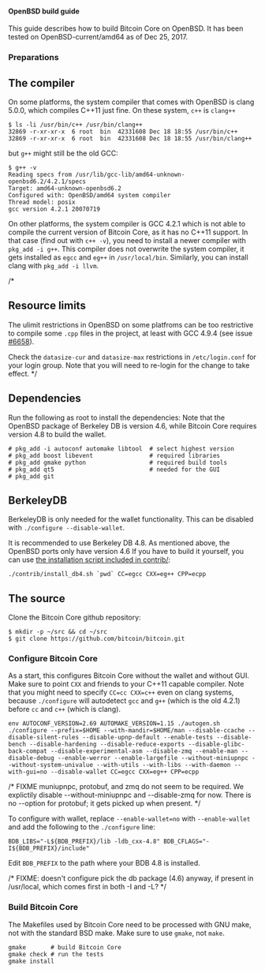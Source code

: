 #### OpenBSD build guide

This guide describes how to build Bitcoin Core on OpenBSD.
It has been tested on OpenBSD-current/amd64 as of Dec 25, 2017.

### Preparations

## The compiler

On some platforms, the system compiler that comes with OpenBSD is clang 5.0.0,
which compiles C++11 just fine. On these system, `c++` is `clang++`

```shell
$ ls -li /usr/bin/c++ /usr/bin/clang++
32869 -r-xr-xr-x  6 root  bin  42331608 Dec 18 18:55 /usr/bin/c++
32869 -r-xr-xr-x  6 root  bin  42331608 Dec 18 18:55 /usr/bin/clang++
```

but `g++` might still be the old GCC:

```shell
$ g++ -v
Reading specs from /usr/lib/gcc-lib/amd64-unknown-openbsd6.2/4.2.1/specs
Target: amd64-unknown-openbsd6.2
Configured with: OpenBSD/amd64 system compiler
Thread model: posix
gcc version 4.2.1 20070719
```

On other platforms, the system compiler is GCC 4.2.1 which is not able to compile
the current version of Bitcoin Core, as it has no C++11 support.
In that case (find out with `c++ -v`), you need to install a newer compiler
with `pkg_add -i g++`. This compiler does not overwrite the system compiler,
it gets installed as `egcc` and `eg++` in `/usr/local/bin`.
Similarly, you can install clang with `pkg_add -i llvm`.

/*
## Resource limits

The ulimit restrictions in OpenBSD on some platfroms
can be too restrictive to compile some `.cpp` files in the project,
at least with GCC 4.9.4 (see issue
[#6658](https://github.com/bitcoin/bitcoin/issues/6658)).

Check the `datasize-cur` and `datasize-max` restrictions in `/etc/login.conf`
for your login group. Note that you will need to re-login for the change to take effect.
*/

## Dependencies

Run the following as root to install the dependencies:
Note that the OpenBSD package of Berkeley DB is version 4.6,
while Bitcoin Core requires version 4.8 to build the wallet.

```shell
# pkg_add -i autoconf automake libtool  # select highest version
# pkg_add boost libevent                # required libraries
# pkg_add gmake python                  # required build tools
# pkg_add qt5                           # needed for the GUI
# pkg_add git
```

## BerkeleyDB

BerkeleyDB is only needed for the wallet functionality.
This can be disabled with `./configure --disable-wallet`.

It is recommended to use Berkeley DB 4.8.
As mentioned above, the OpenBSD ports only have version 4.6
If you have to build it yourself, you can use
[the installation script included in contrib/](contrib/install_db4.sh):

```
./contrib/install_db4.sh `pwd` CC=egcc CXX=eg++ CPP=ecpp
```

## The source

Clone the Bitcoin Core github repository:

```
$ mkdir -p ~/src && cd ~/src
$ git clone https://github.com/bitcoin/bitcoin.git
```

### Configure Bitcoin Core

As a start, this configures Bitcoin Core without the wallet and without GUI.
Make sure to point `CXX` and friends to your C++11 capable compiler.
Note that you might need to specify `CC=cc CXX=c++` even on clang systems,
because `./configure` will autodetect `gcc` and `g++` (which is the old 4.2.1)
before `cc` and `c++` (which is clang).

```
env AUTOCONF_VERSION=2.69 AUTOMAKE_VERSION=1.15 ./autogen.sh
./configure --prefix=$HOME --with-mandir=$HOME/man --disable-ccache --disable-silent-rules --disable-upnp-default --enable-tests --disable-bench --disable-hardening --disable-reduce-exports --disable-glibc-back-compat --disable-experimental-asm --disable-zmq --enable-man --disable-debug --enable-werror --enable-largefile --without-miniupnpc --without-system-univalue --with-utils --with-libs --with-daemon --with-gui=no --disable-wallet CC=egcc CXX=eg++ CPP=ecpp
```

/*
FIXME muniupnpc, protobuf, and zmq do not seem to be required.
We explictily disable --without-miniupnpc and --disable-zmq  for now.
There is no --option for protobuf; it gets picked up when present.
*/

To configure with wallet, replace `--enable-wallet=no` with `--enable-wallet`
and add the following to the `./configure` line:

```
BDB_LIBS="-L${BDB_PREFIX}/lib -ldb_cxx-4.8" BDB_CFLAGS="-I${BDB_PREFIX}/include"
```

Edit `BDB_PREFIX` to the path where your BDB 4.8 is installed.

/*
FIXME: doesn't configure pick the db package (4.6) anyway,
if present in /usr/local, which comes first in both -I and -L?
*/

### Build Bitcoin Core

The Makefiles used by Bitcoin Core need to be processed with GNU make,
not with the standard BSD make. Make sure to use `gmake`, not `make`.

```
gmake		# build Bitcoin Core
gmake check	# run the tests
gmake install
```
